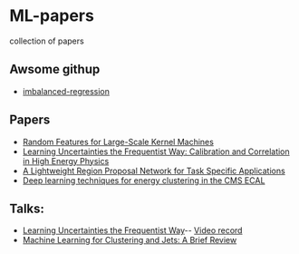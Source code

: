 # ML-papers
collection of papers

## Awsome githup  

* [imbalanced-regression](https://github.com/YyzHarry/imbalanced-regression/blob/main/imdb-wiki-dir/datasets.py)

## Papers  

* [Random Features for Large-Scale Kernel Machines](https://people.eecs.berkeley.edu/~brecht/papers/07.rah.rec.nips.pdf)
* [Learning Uncertainties the Frequentist Way: Calibration and Correlation in High Energy Physics](https://journals.aps.org/prl/pdf/10.1103/PhysRevLett.129.082001)  
* [A Lightweight Region Proposal Network for Task Specific Applications](https://ieeexplore.ieee.org/stamp/stamp.jsp?arnumber=8904949)  
* [Deep learning techniques for energy clustering in the CMS ECAL](https://arxiv.org/pdf/2204.10277.pdf)



## Talks:
* [Learning Uncertainties the Frequentist Way](https://indico.cern.ch/event/1203477/attachments/2581375/4452400/jthaler_2023_01_25_PhyStat_Uncertainty.pdf)--
  [Video record](https://indico.cern.ch/event/1203477/attachments/2581375/4457167/video2937238926.mp4)
* [Machine Learning for Clustering and Jets: A Brief Review](https://indico.cern.ch/event/1247062/contributions/5239632/attachments/2584392/4458105/HLTCalo_30012023.pdf)

